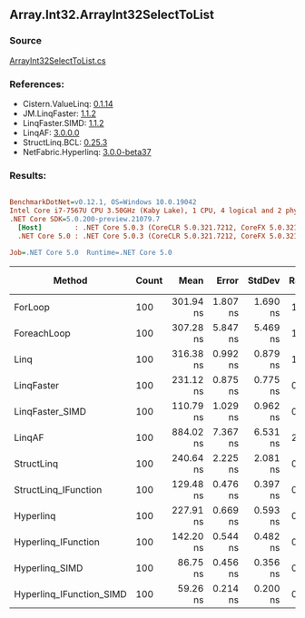 ﻿## Array.Int32.ArrayInt32SelectToList

### Source
[ArrayInt32SelectToList.cs](../LinqBenchmarks/Array/Int32/ArrayInt32SelectToList.cs)

### References:
- Cistern.ValueLinq: [0.1.14](https://www.nuget.org/packages/Cistern.ValueLinq/0.1.14)
- JM.LinqFaster: [1.1.2](https://www.nuget.org/packages/JM.LinqFaster/1.1.2)
- LinqFaster.SIMD: [1.1.2](https://www.nuget.org/packages/LinqFaster.SIMD/1.0.3)
- LinqAF: [3.0.0.0](https://www.nuget.org/packages/LinqAF/3.0.0.0)
- StructLinq.BCL: [0.25.3](https://www.nuget.org/packages/StructLinq.BCL/0.25.3)
- NetFabric.Hyperlinq: [3.0.0-beta37](https://www.nuget.org/packages/NetFabric.Hyperlinq/3.0.0-beta37)

### Results:
``` ini

BenchmarkDotNet=v0.12.1, OS=Windows 10.0.19042
Intel Core i7-7567U CPU 3.50GHz (Kaby Lake), 1 CPU, 4 logical and 2 physical cores
.NET Core SDK=5.0.200-preview.21079.7
  [Host]        : .NET Core 5.0.3 (CoreCLR 5.0.321.7212, CoreFX 5.0.321.7212), X64 RyuJIT
  .NET Core 5.0 : .NET Core 5.0.3 (CoreCLR 5.0.321.7212, CoreFX 5.0.321.7212), X64 RyuJIT

Job=.NET Core 5.0  Runtime=.NET Core 5.0  

```
|                   Method | Count |      Mean |    Error |   StdDev | Ratio | RatioSD |  Gen 0 | Gen 1 | Gen 2 | Allocated |
|------------------------- |------ |----------:|---------:|---------:|------:|--------:|-------:|------:|------:|----------:|
|                  ForLoop |   100 | 301.94 ns | 1.807 ns | 1.690 ns |  1.00 |    0.00 | 0.5660 |     - |     - |    1184 B |
|              ForeachLoop |   100 | 307.28 ns | 5.847 ns | 5.469 ns |  1.02 |    0.02 | 0.5660 |     - |     - |    1184 B |
|                     Linq |   100 | 316.38 ns | 0.992 ns | 0.879 ns |  1.05 |    0.00 | 0.2408 |     - |     - |     504 B |
|               LinqFaster |   100 | 231.12 ns | 0.875 ns | 0.775 ns |  0.77 |    0.01 | 0.4206 |     - |     - |     880 B |
|          LinqFaster_SIMD |   100 | 110.79 ns | 1.029 ns | 0.962 ns |  0.37 |    0.00 | 0.4207 |     - |     - |     880 B |
|                   LinqAF |   100 | 884.02 ns | 7.367 ns | 6.531 ns |  2.93 |    0.02 | 0.5655 |     - |     - |    1184 B |
|               StructLinq |   100 | 240.64 ns | 2.225 ns | 2.081 ns |  0.80 |    0.01 | 0.2484 |     - |     - |     520 B |
|     StructLinq_IFunction |   100 | 129.48 ns | 0.476 ns | 0.397 ns |  0.43 |    0.00 | 0.2370 |     - |     - |     496 B |
|                Hyperlinq |   100 | 227.91 ns | 0.669 ns | 0.593 ns |  0.76 |    0.00 | 0.2179 |     - |     - |     456 B |
|      Hyperlinq_IFunction |   100 | 142.20 ns | 0.544 ns | 0.482 ns |  0.47 |    0.00 | 0.2179 |     - |     - |     456 B |
|           Hyperlinq_SIMD |   100 |  86.75 ns | 0.456 ns | 0.356 ns |  0.29 |    0.00 | 0.2180 |     - |     - |     456 B |
| Hyperlinq_IFunction_SIMD |   100 |  59.26 ns | 0.214 ns | 0.200 ns |  0.20 |    0.00 | 0.2180 |     - |     - |     456 B |
